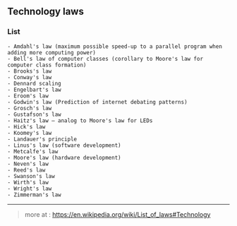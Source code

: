 ## Technology laws
### List

    - Amdahl's law (maximum possible speed-up to a parallel program when adding more computing power)
    - Bell's law of computer classes (corollary to Moore's law for computer class formation)
    - Brooks's law
    - Conway's law
    - Dennard scaling
    - Engelbart's law
    - Eroom's law
    - Godwin's law (Prediction of internet debating patterns)
    - Grosch's law
    - Gustafson's law
    - Haitz's law – analog to Moore's law for LEDs
    - Hick's law
    - Koomey's law
    - Landauer's principle
    - Linus's law (software development)
    - Metcalfe's law
    - Moore's law (hardware development)
    - Neven's law
    - Reed's law
    - Swanson's law
    - Wirth's law
    - Wright's law
    - Zimmerman's law


---
  > more at : https://en.wikipedia.org/wiki/List_of_laws#Technology
